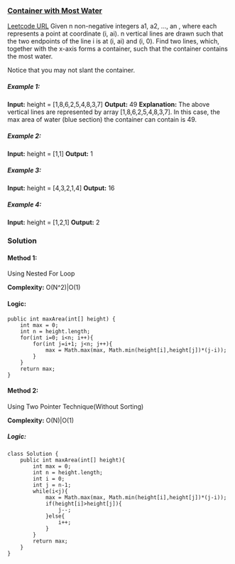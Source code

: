 ### [Container with Most Water](https://www.geeksforgeeks.org/container-with-most-water/)
[Leetcode URL](https://leetcode.com/problems/container-with-most-water/)
Given n non-negative integers a1, a2, ..., an , where each represents a point at coordinate (i, ai). n vertical lines are drawn such that the two endpoints of the line i is at (i, ai) and (i, 0). Find two lines, which, together with the x-axis forms a container, such that the container contains the most water.

Notice that you may not slant the container.

##### Example 1:
**Input:** height = [1,8,6,2,5,4,8,3,7]
**Output:** 49
**Explanation:** The above vertical lines are represented by array [1,8,6,2,5,4,8,3,7]. In this case, the max area of water (blue section) the container can contain is 49.

##### Example 2:
**Input:** height = [1,1]
**Output:** 1

##### Example 3:
**Input:** height = [4,3,2,1,4]
**Output:** 16

##### Example 4:
**Input:** height = [1,2,1]
**Output:** 2

### Solution
#### Method 1:
Using Nested For Loop

**Complexity:** O(N^2)|O(1)

#### Logic:
```
public int maxArea(int[] height) {
    int max = 0;
    int n = height.length;
    for(int i=0; i<n; i++){
        for(int j=i+1; j<n; j++){
            max = Math.max(max, Math.min(height[i],height[j])*(j-i));
        }
    }
    return max;
}
```

#### Method 2:
Using Two Pointer Technique(Without Sorting)

**Complexity:** O(N)|O(1)

##### Logic:
```
class Solution {
    public int maxArea(int[] height){
        int max = 0;
        int n = height.length;
        int i = 0;
        int j = n-1;
        while(i<j){
            max = Math.max(max, Math.min(height[i],height[j])*(j-i));
            if(height[i]>height[j]){
                j--;
            }else{
                i++;
            }
        }
        return max;
    }
}
```
